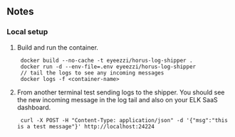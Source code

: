 ## Notes

### Local setup

1. Build and run the container.

		docker build --no-cache -t eyeezzi/horus-log-shipper .
		docker run -d --env-file=.env eyeezzi/horus-log-shipper
		// tail the logs to see any incoming messages
		docker logs -f <container-name>

2. From another terminal test sending logs to the shipper. You should see the new incoming message in the log tail and also on your ELK SaaS dashboard.

		curl -X POST -H "Content-Type: application/json" -d '{"msg":"this is a test message"}' http://localhost:24224